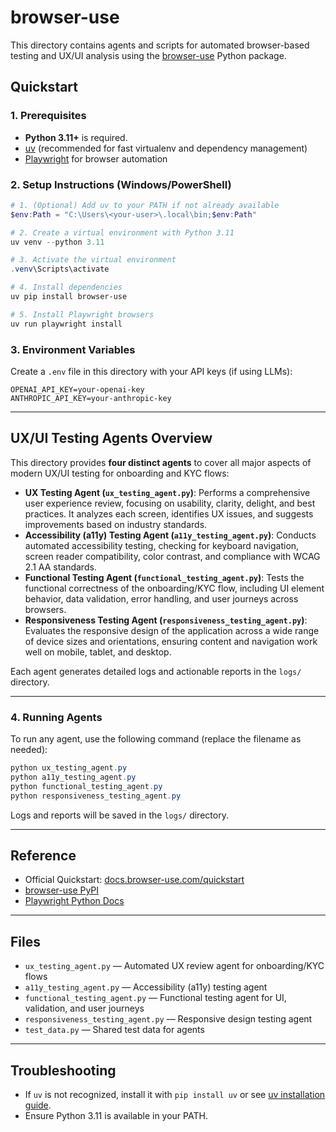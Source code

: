 # browser-use

This directory contains agents and scripts for automated browser-based testing and UX/UI analysis using the [browser-use](https://docs.browser-use.com/quickstart) Python package.

## Quickstart

### 1. Prerequisites

- **Python 3.11+** is required.
- [uv](https://github.com/astral-sh/uv) (recommended for fast virtualenv and dependency management)
- [Playwright](https://playwright.dev/python/) for browser automation

### 2. Setup Instructions (Windows/PowerShell)

```powershell
# 1. (Optional) Add uv to your PATH if not already available
$env:Path = "C:\Users\<your-user>\.local\bin;$env:Path"

# 2. Create a virtual environment with Python 3.11
uv venv --python 3.11

# 3. Activate the virtual environment
.venv\Scripts\activate

# 4. Install dependencies
uv pip install browser-use

# 5. Install Playwright browsers
uv run playwright install
```

### 3. Environment Variables

Create a `.env` file in this directory with your API keys (if using LLMs):

```
OPENAI_API_KEY=your-openai-key
ANTHROPIC_API_KEY=your-anthropic-key
```

---

## UX/UI Testing Agents Overview

This directory provides **four distinct agents** to cover all major aspects of modern UX/UI testing for onboarding and KYC flows:

- **UX Testing Agent (`ux_testing_agent.py`)**: Performs a comprehensive user experience review, focusing on usability, clarity, delight, and best practices. It analyzes each screen, identifies UX issues, and suggests improvements based on industry standards.
- **Accessibility (a11y) Testing Agent (`a11y_testing_agent.py`)**: Conducts automated accessibility testing, checking for keyboard navigation, screen reader compatibility, color contrast, and compliance with WCAG 2.1 AA standards.
- **Functional Testing Agent (`functional_testing_agent.py`)**: Tests the functional correctness of the onboarding/KYC flow, including UI element behavior, data validation, error handling, and user journeys across browsers.
- **Responsiveness Testing Agent (`responsiveness_testing_agent.py`)**: Evaluates the responsive design of the application across a wide range of device sizes and orientations, ensuring content and navigation work well on mobile, tablet, and desktop.

Each agent generates detailed logs and actionable reports in the `logs/` directory.

---

### 4. Running Agents

To run any agent, use the following command (replace the filename as needed):

```powershell
python ux_testing_agent.py
python a11y_testing_agent.py
python functional_testing_agent.py
python responsiveness_testing_agent.py
```

Logs and reports will be saved in the `logs/` directory.

---

## Reference

- Official Quickstart: [docs.browser-use.com/quickstart](https://docs.browser-use.com/quickstart)
- [browser-use PyPI](https://pypi.org/project/browser-use/)
- [Playwright Python Docs](https://playwright.dev/python/)

---

## Files

- `ux_testing_agent.py` — Automated UX review agent for onboarding/KYC flows
- `a11y_testing_agent.py` — Accessibility (a11y) testing agent
- `functional_testing_agent.py` — Functional testing agent for UI, validation, and user journeys
- `responsiveness_testing_agent.py` — Responsive design testing agent
- `test_data.py` — Shared test data for agents

---

## Troubleshooting

- If `uv` is not recognized, install it with `pip install uv` or see [uv installation guide](https://github.com/astral-sh/uv#installation).
- Ensure Python 3.11 is available in your PATH.
